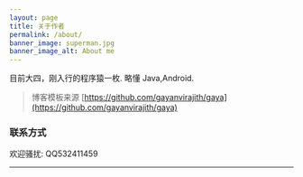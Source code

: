 ```yaml
---
layout: page
title: 关于作者
permalink: /about/
banner_image: superman.jpg
banner_image_alt: About me
---
```


目前大四，刚入行的程序猿一枚.
略懂 Java,Android.


>博客模板来源
>[https://github.com/gayanvirajith/gaya](https://github.com/gayanvirajith/gaya)



### 联系方式
欢迎骚扰: QQ532411459

---


